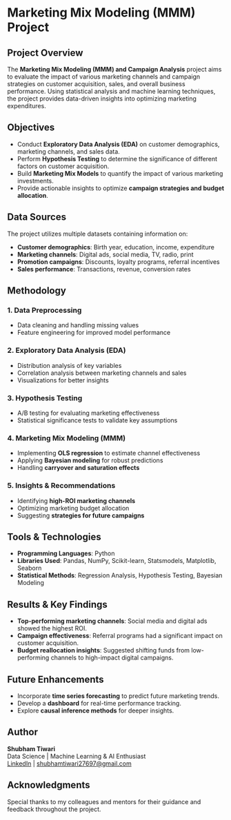 # Marketing Mix Modeling (MMM) Project

## Project Overview
The **Marketing Mix Modeling (MMM) and Campaign Analysis** project aims to evaluate the impact of various marketing channels and campaign strategies on customer acquisition, sales, and overall business performance. Using statistical analysis and machine learning techniques, the project provides data-driven insights into optimizing marketing expenditures.

## Objectives
- Conduct **Exploratory Data Analysis (EDA)** on customer demographics, marketing channels, and sales data.
- Perform **Hypothesis Testing** to determine the significance of different factors on customer acquisition.
- Build **Marketing Mix Models** to quantify the impact of various marketing investments.
- Provide actionable insights to optimize **campaign strategies and budget allocation**.

## Data Sources
The project utilizes multiple datasets containing information on:
- **Customer demographics**: Birth year, education, income, expenditure
- **Marketing channels**: Digital ads, social media, TV, radio, print
- **Promotion campaigns**: Discounts, loyalty programs, referral incentives
- **Sales performance**: Transactions, revenue, conversion rates

## Methodology
### 1. Data Preprocessing
- Data cleaning and handling missing values
- Feature engineering for improved model performance

### 2. Exploratory Data Analysis (EDA)
- Distribution analysis of key variables
- Correlation analysis between marketing channels and sales
- Visualizations for better insights

### 3. Hypothesis Testing
- A/B testing for evaluating marketing effectiveness
- Statistical significance tests to validate key assumptions

### 4. Marketing Mix Modeling (MMM)
- Implementing **OLS regression** to estimate channel effectiveness
- Applying **Bayesian modeling** for robust predictions
- Handling **carryover and saturation effects**

### 5. Insights & Recommendations
- Identifying **high-ROI marketing channels**
- Optimizing marketing budget allocation
- Suggesting **strategies for future campaigns**

## Tools & Technologies
- **Programming Languages**: Python
- **Libraries Used**: Pandas, NumPy, Scikit-learn, Statsmodels, Matplotlib, Seaborn
- **Statistical Methods**: Regression Analysis, Hypothesis Testing, Bayesian Modeling

## Results & Key Findings
- **Top-performing marketing channels**: Social media and digital ads showed the highest ROI.
- **Campaign effectiveness**: Referral programs had a significant impact on customer acquisition.
- **Budget reallocation insights**: Suggested shifting funds from low-performing channels to high-impact digital campaigns.

## Future Enhancements
- Incorporate **time series forecasting** to predict future marketing trends.
- Develop a **dashboard** for real-time performance tracking.
- Explore **causal inference methods** for deeper insights.

## Author
**Shubham Tiwari**  
Data Science | Machine Learning & AI Enthusiast  
[LinkedIn](https://www.linkedin.com/in/psychgeek/) | shubhamtiwari27697@gmail.com

## Acknowledgments
Special thanks to my colleagues and mentors for their guidance and feedback throughout the project.

